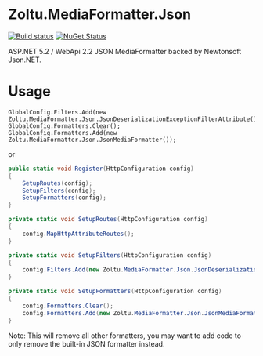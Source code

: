 Zoltu.MediaFormatter.Json
=========================
[![Build status](http://img.shields.io/appveyor/ci/Zoltu/zoltu-mediaformatter-json.svg)](https://ci.appveyor.com/project/Zoltu/zoltu-mediaformatter-json)
[![NuGet Status](http://img.shields.io/nuget/v/Zoltu.MediaFormatter.Json.svg)](https://www.nuget.org/packages/Zoltu.MediaFormatter.Json/)

ASP.NET 5.2 / WebApi 2.2 JSON MediaFormatter backed by Newtonsoft Json.NET.

Usage
=====
```
GlobalConfig.Filters.Add(new Zoltu.MediaFormatter.Json.JsonDeserializationExceptionFilterAttribute());
GlobalConfig.Formatters.Clear();
GlobalConfig.Formatters.Add(new Zoltu.MediaFormatter.Json.JsonMediaFormatter());
```
or
```c#
public static void Register(HttpConfiguration config)
{
	SetupRoutes(config);
	SetupFilters(config);
	SetupFormatters(config);
}

private static void SetupRoutes(HttpConfiguration config)
{
	config.MapHttpAttributeRoutes();
}

private static void SetupFilters(HttpConfiguration config)
{
	config.Filters.Add(new Zoltu.MediaFormatter.Json.JsonDeserializationExceptionFilterAttribute());
}

private static void SetupFormatters(HttpConfiguration config)
{
	config.Formatters.Clear();
	config.Formatters.Add(new Zoltu.MediaFormatter.Json.JsonMediaFormatter());
}
```
Note: This will remove all other formatters, you may want to add code to only remove the built-in JSON formatter instead.
